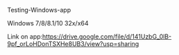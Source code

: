 Testing-Windows-app

Windows 7/8/8.1/10 32x/x64

Link on app:https://drive.google.com/file/d/141UzbG_0lB-9pf_orLoHDonTSXHe8UB3/view?usp=sharing
